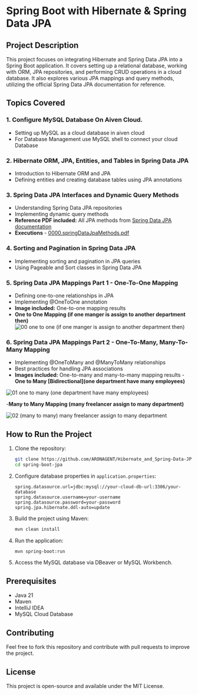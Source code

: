 # Spring Boot with Hibernate & Spring Data JPA

## Project Description
This project focuses on integrating Hibernate and Spring Data JPA into a Spring Boot application. It covers setting up a relational database, working with ORM, JPA repositories, and performing CRUD operations in a cloud database. It also explores various JPA mappings and query methods, utilizing the official Spring Data JPA documentation for reference.

## Topics Covered

### 1. Configure MySQL Database On Aiven Cloud.
- Setting up MySQL as a cloud database in aiven cloud 
- For Database Management use MySQL shell to connect your cloud Database 

### 2. Hibernate ORM, JPA, Entities, and Tables in Spring Data JPA
- Introduction to Hibernate ORM and JPA
- Defining entities and creating database tables using JPA annotations

### 3. Spring Data JPA Interfaces and Dynamic Query Methods
- Understanding Spring Data JPA repositories
- Implementing dynamic query methods
- **Reference PDF included:** All JPA methods from [Spring Data JPA documentation](https://docs.spring.io/spring-data/jpa/reference/repositories/query-keywords-reference.html)
- **Executions** - [0000.springDataJpaMethods.pdf](https://github.com/user-attachments/files/18646912/0000.springDataJpaMethods.pdf)

### 4. Sorting and Pagination in Spring Data JPA
- Implementing sorting and pagination in JPA queries
- Using Pageable and Sort classes in Spring Data JPA

### 5. Spring Data JPA Mappings Part 1 - One-To-One Mapping
- Defining one-to-one relationships in JPA
- Implementing @OneToOne annotation
- **Image included:** One-to-one mapping results
- **One to One Mapping (if one manger is assign to another department then)**
 ![00 one to one (if one manger is assign to another department then)](https://github.com/user-attachments/assets/c7521b29-fc82-41f6-bac8-59368fa27f2d)


### 6. Spring Data JPA Mappings Part 2 - One-To-Many, Many-To-Many Mapping
- Implementing @OneToMany and @ManyToMany relationships
- Best practices for handling JPA associations
- **Images included:** One-to-many and many-to-many mapping results
-**One to Many [Bidirectional](one department have many employees)**
 
 ![01 one to many (one department have many employees)](https://github.com/user-attachments/assets/092b22de-45fb-4b5e-b32a-5827dc6c599f)

 -**Many to Many Mapping  (many freelancer assign to many department)**
 
 ![02 (many  to many)  many freelancer assign to many department](https://github.com/user-attachments/assets/58591845-24d0-4727-a53e-34ea5d018873)


## How to Run the Project
1. Clone the repository:
   ```bash
   git clone https://github.com/ARONAGENT/Hibernate_and_Spring-Data-JPA.git
   cd spring-boot-jpa
   ```
2. Configure database properties in `application.properties`:
   ```properties
   spring.datasource.url=jdbc:mysql://your-cloud-db-url:3306/your-database
   spring.datasource.username=your-username
   spring.datasource.password=your-password
   spring.jpa.hibernate.ddl-auto=update
   ```
3. Build the project using Maven:
   ```bash
   mvn clean install
   ```
4. Run the application:
   ```bash
   mvn spring-boot:run
   ```
5. Access the MySQL database via DBeaver or MySQL Workbench.

## Prerequisites
- Java 21
- Maven
- IntelliJ IDEA
- MySQL Cloud Database

## Contributing
Feel free to fork this repository and contribute with pull requests to improve the project.

## License
This project is open-source and available under the MIT License.

